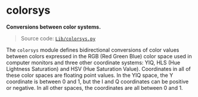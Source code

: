 # colorsys

**Conversions between color systems.**

> Source code: [`Lib/colorsys.py`](https://github.com/python/cpython/tree/3.13/Lib/colorsys.py)

The `colorsys` module defines bidirectional conversions of color values between colors expressed in the RGB (Red Green Blue) color space used in computer monitors and three other coordinate systems: YIQ, HLS (Hue Lightness Saturation) and HSV (Hue Saturation Value). Coordinates in all of these color spaces are floating point values. In the YIQ space, the Y coordinate is between 0 and 1, but the I and Q coordinates can be positive or negative. In all other spaces, the coordinates are all between 0 and 1.